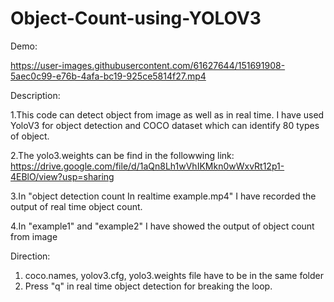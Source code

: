 # Object-Count-using-YOLOV3

Demo:



https://user-images.githubusercontent.com/61627644/151691908-5aec0c99-e76b-4afa-bc19-925ce5814f27.mp4






Description:

1.This code can detect object from image as well as in real time. I have used YoloV3 for object detection and COCO dataset which can identify 80 types of object.

2.The yolo3.weights can be find in the followwing link: https://drive.google.com/file/d/1aQn8Lh1wVhIKMkn0wWxvRt12p1-4EBlO/view?usp=sharing

3.In "object detection count In realtime example.mp4" I have recorded the output of real time object count.

4.In "example1" and "example2" I have showed the output of object count from image


Direction:
1. coco.names, yolov3.cfg, yolo3.weights file have to be in the same folder
2. Press "q"  in  real time object detection for breaking the loop.

